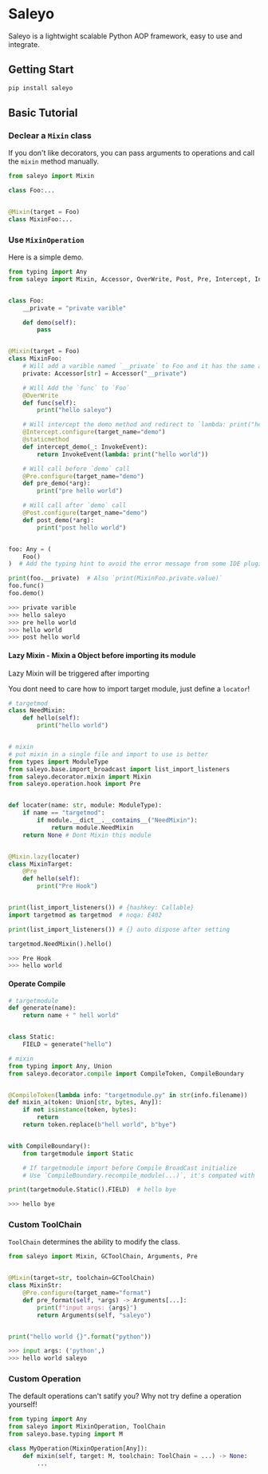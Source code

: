 # Saleyo

Saleyo is a lightwight scalable Python AOP framework, easy to use and integrate.

## Getting Start

```sh
pip install saleyo
```

## Basic Tutorial

### Declear a `Mixin` class

If you don't like decorators, you can pass arguments to operations and call the `mixin` method manually.

```python
from saleyo import Mixin

class Foo:...


@Mixin(target = Foo)
class MixinFoo:...
```

### Use `MixinOperation`

Here is a simple demo.

```python
from typing import Any
from saleyo import Mixin, Accessor, OverWrite, Post, Pre, Intercept, InvokeEvent


class Foo:
    __private = "private varible"

    def demo(self):
        pass


@Mixin(target = Foo)
class MixinFoo:
    # Will add a varible named `__private` to Foo and it has the same address with `_Foo__private`
    private: Accessor[str] = Accessor("__private")

    # Will Add the `func` to `Foo`
    @OverWrite
    def func(self):
        print("hello saleyo")

    # Will intercept the demo method and redirect to `lambda: print("hello world")`
    @Intercept.configure(target_name="demo")
    @staticmethod
    def intercept_demo(_: InvokeEvent):
        return InvokeEvent(lambda: print("hello world"))

    # Will call before `demo` call
    @Pre.configure(target_name="demo")
    def pre_demo(*arg):
        print("pre hello world")

    # Will call after `demo` call
    @Post.configure(target_name="demo")
    def post_demo(*arg):
        print("post hello world")


foo: Any = (
    Foo()
)  # Add the typing hint to avoid the error message from some IDE plugins.

print(foo.__private)  # Also `print(MixinFoo.private.value)`
foo.func()
foo.demo()

>>> private varible
>>> hello saleyo
>>> pre hello world
>>> hello world
>>> post hello world
```

#### Lazy Mixin - Mixin a Object before importing its module

Lazy Mixin will be triggered after importing

You dont need to care how to import target module, just define a `locator`! 

```python
# targetmod
class NeedMixin:
    def hello(self):
        print("hello world")


# mixin
# put mixin in a single file and import to use is better
from types import ModuleType
from saleyo.base.import_broadcast import list_import_listeners
from saleyo.decorator.mixin import Mixin
from saleyo.operation.hook import Pre


def locater(name: str, module: ModuleType):
    if name == "targetmod":
        if module.__dict__.__contains__("NeedMixin"):
            return module.NeedMixin
    return None # Dont Mixin this module


@Mixin.lazy(locater)
class MixinTarget:
    @Pre
    def hello(self):
        print("Pre Hook")


print(list_import_listeners()) # {hashkey: Callable}
import targetmod as targetmod  # noqa: E402

print(list_import_listeners()) # {} auto dispose after setting

targetmod.NeedMixin().hello()

>>> Pre Hook
>>> hello world
```

#### Operate Compile

```python
# targetmodule
def generate(name):
    return name + " hell world"


class Static:
    FIELD = generate("hello")

# mixin
from typing import Any, Union
from saleyo.decorator.compile import CompileToken, CompileBoundary


@CompileToken(lambda info: "targetmodule.py" in str(info.filename))
def mixin_a(token: Union[str, bytes, Any]):
    if not isinstance(token, bytes):
        return
    return token.replace(b"hell world", b"bye")


with CompileBoundary():
    from targetmodule import Static

    # If targetmodule import before Compile BroadCast initialize
    # Use `CompileBoundary.recompile_module(...)`, it's compated with `no_cache=False`

print(targetmodule.Static().FIELD)  # hello bye

>>> hello bye
```


### Custom ToolChain

`ToolChain` determines the ability to modify the class.

```python
from saleyo import Mixin, GCToolChain, Arguments, Pre


@Mixin(target=str, toolchain=GCToolChain)
class MixinStr:
    @Pre.configure(target_name="format")
    def pre_format(self, *args) -> Arguments[...]:
        print(f"input args: {args}")
        return Arguments(self, "saleyo")


print("hello world {}".format("python"))

>>> input args: ('python',)
>>> hello world saleyo
```


### Custom Operation

The default operations can't satify you? Why not try define a operation yourself!

```python
from typing import Any
from saleyo import MixinOperation, ToolChain
from saleyo.base.typing import M

class MyOperation(MixinOperation[Any]):
    def mixin(self, target: M, toolchain: ToolChain = ...) -> None:
        ...
```

